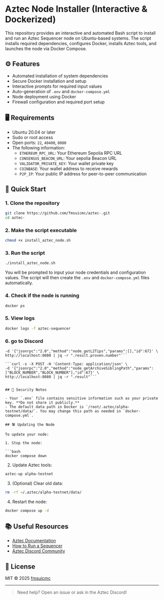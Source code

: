 # Aztec Node Installer (Interactive & Dockerized)

This repository provides an interactive and automated Bash script to install and run an Aztec Sequencer node on Ubuntu-based systems. The script installs required dependencies, configures Docker, installs Aztec tools, and launches the node via Docker Compose.

## ⚙️ Features

- Automated installation of system dependencies
- Secure Docker installation and setup
- Interactive prompts for required input values
- Auto-generation of `.env` and `docker-compose.yml`
- Node deployment using Docker
- Firewall configuration and required port setup

## 🖥️ Requirements

- Ubuntu 20.04 or later
- Sudo or root access
- Open ports: `22`, `40400`, `8080`
- The following information:
  - `ETHEREUM_RPC_URL`: Your Ethereum Sepolia RPC URL
  - `CONSENSUS_BEACON_URL`: Your sepolia Beacon URL
  - `VALIDATOR_PRIVATE_KEY`: Your wallet private key
  - `COINBASE`: Your wallet address to receive rewards
  - `P2P_IP`: Your public IP address for peer-to-peer communication

## 🚀 Quick Start

### 1. Clone the repository

```bash
git clone https://github.com/fmsuicmc/aztec-.git
cd aztec-
```

### 2. Make the script executable

```bash
chmod +x install_aztec_node.sh
```

### 3. Run the script

```bash
./install_aztec_node.sh
```

You will be prompted to input your node credentials and configuration values. The script will then create the `.env` and `docker-compose.yml` files automatically.

### 4. Check if the node is running

```bash
docker ps
```

### 5. View logs

```bash
docker logs -f aztec-sequencer
```
### 6. go to Discord

```curl -s -X POST -H 'Content-Type: application/json' \
-d '{"jsonrpc":"2.0","method":"node_getL2Tips","params":[],"id":67}' \
http://localhost:8080 | jq -r ".result.proven.number"```

```curl -s -X POST -H 'Content-Type: application/json' \
-d '{"jsonrpc":"2.0","method":"node_getArchiveSiblingPath","params":["BLOCK_NUMBER","BLOCK_NUMBER"],"id":67}' \
http://localhost:8080 | jq -r ".result"```


## 🔐 Security Notes

- Your `.env` file contains sensitive information such as your private key. **Do not share it publicly.**
- The default data path in Docker is `/root/.aztec/alpha-testnet/data/`. You may change this path as needed in `docker-compose.yml`.

## 🛠️ Updating the Node

To update your node:

1. Stop the node:

```bash
docker compose down
```

2. Update Aztec tools:

```bash
aztec-up alpha-testnet
```

3. (Optional) Clear old data:

```bash
rm -rf ~/.aztec/alpha-testnet/data/
```

4. Restart the node:

```bash
docker compose up -d
```

## 📚 Useful Resources

- [Aztec Documentation](https://docs.aztec.network/)
- [How to Run a Sequencer](https://docs.aztec.network/the_aztec_network/guides/run_nodes/how_to_run_sequencer)
- [Aztec Discord Community](https://discord.gg/aztec)

## 📄 License

MIT © 2025 [fmsuicmc](https://github.com/fmsuicmc)

---

> Need help? Open an issue or ask in the Aztec Discord!

